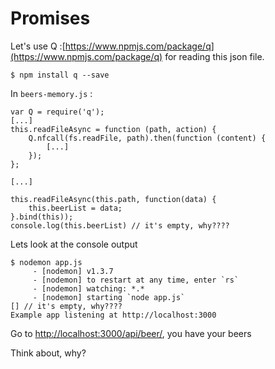 # Promises

Let's use Q :[https://www.npmjs.com/package/q](https://www.npmjs.com/package/q) for reading this json file.

    $ npm install q --save

In `beers-memory.js` : 

    var Q = require('q');
    [...]
    this.readFileAsync = function (path, action) {
        Q.nfcall(fs.readFile, path).then(function (content) {
            [...]
        });
    };
    
    [...]
    
    this.readFileAsync(this.path, function(data) {
        this.beerList = data;
    }.bind(this));
    console.log(this.beerList) // it's empty, why????
    
    
Lets look at the console output

    $ nodemon app.js 
         - [nodemon] v1.3.7
         - [nodemon] to restart at any time, enter `rs`
         - [nodemon] watching: *.*
         - [nodemon] starting `node app.js`
    [] // it's empty, why????
    Example app listening at http://localhost:3000

Go to [http://localhost:3000/api/beer/](http://localhost:3000/api/beer/), you have your beers

Think about, why? 

